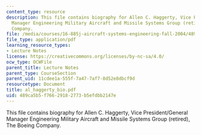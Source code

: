 ```yaml
---
content_type: resource
description: This file contains biography for Allen C. Haggerty, Vice President/General
  Manager Engineering Military Aircraft and Missile Systems Group (retired), The Boeing
  Company.
file: /media/courses/16-885j-aircraft-systems-engineering-fall-2004/489ca5b5f76629182773b5efdbb2147e_al_haggerty_bio.pdf
file_type: application/pdf
learning_resource_types:
- Lecture Notes
license: https://creativecommons.org/licenses/by-nc-sa/4.0/
ocw_type: OCWFile
parent_title: Lecture Notes
parent_type: CourseSection
parent_uid: 11cdee1a-555f-7a47-7af7-8d52e8dbcf9d
resourcetype: Document
title: al_haggerty_bio.pdf
uid: 489ca5b5-f766-2918-2773-b5efdbb2147e
---
```

This file contains biography for Allen C. Haggerty, Vice President/General Manager Engineering Military Aircraft and Missile Systems Group (retired), The Boeing Company.